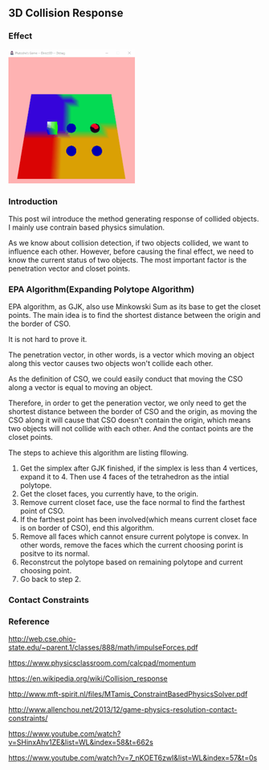 ## 3D Collision Response

### Effect

<img src="/assets/content/blogs/assignments/eng2_finalproject_result.gif" width="50%" height="50%" style="margin:auto"/>

### Introduction

This post wil introduce the method generating response of collided objects. I mainly use contrain based physics simulation. 

As we know about collision detection, if two objects collided, we want to influence each other. However, before causing the final effect, we need to know the current status of two objects. The most important factor is the penetration vector and closet points. 

### EPA Algorithm(Expanding Polytope Algorithm)

EPA algorithm, as GJK, also use Minkowski Sum as its base to get the closet points. The main idea is to find the shortest distance between the origin and the border of CSO.

It is not hard to prove it.

The penetration vector, in other words, is a vector which moving an object along this vector causes two objects won't collide each other.

As the definition of CSO, we could easily conduct that moving the CSO along a vector is equal to moving an object. 

Therefore, in order to get the peneration vector, we only need to get the shortest distance between the border of CSO and the origin, as moving the CSO along it will cause that CSO doesn't contain the origin, which means two objects will not collide with each other. And the contact points are the closet points.
    
The steps to achieve this algorithm are listing fllowing.

  1. Get the simplex after GJK finished, if the simplex is less than 4 vertices, expand it to 4. Then use 4 faces of the tetrahedron as the intial polytope.
  2. Get the closet faces, you currently have, to the origin.
  3. Remove current closet face, use the face normal to find the farthest point of CSO.
  4. If the farthest point has been involved(which means current closet face is on border of CSO), end this algorithm.
  5. Remove all faces which cannot ensure current polytope is convex. In other words, remove the faces which the current choosing porint is positve to its normal.
  6. Reconstrcut the polytope based on remaining polytope and current choosing point.
  7. Go back to step 2.

### Contact Constraints

### Reference

<http://web.cse.ohio-state.edu/~parent.1/classes/888/math/impulseForces.pdf>

<https://www.physicsclassroom.com/calcpad/momentum>

<https://en.wikipedia.org/wiki/Collision_response>

<http://www.mft-spirit.nl/files/MTamis_ConstraintBasedPhysicsSolver.pdf>

<http://www.allenchou.net/2013/12/game-physics-resolution-contact-constraints/>

<https://www.youtube.com/watch?v=SHinxAhv1ZE&list=WL&index=58&t=662s>

<https://www.youtube.com/watch?v=7_nKOET6zwI&list=WL&index=57&t=0s>
